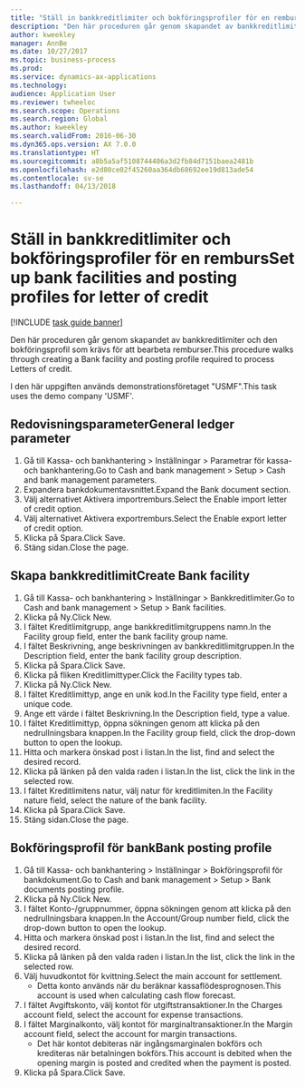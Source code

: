 ```yaml
--- 
title: "Ställ in bankkreditlimiter och bokföringsprofiler för en remburs"
description: "Den här proceduren går genom skapandet av bankkreditlimiter och den bokföringsprofil som krävs för att bearbeta remburser."
author: kweekley
manager: AnnBe
ms.date: 10/27/2017
ms.topic: business-process
ms.prod: 
ms.service: dynamics-ax-applications
ms.technology: 
audience: Application User
ms.reviewer: twheeloc
ms.search.scope: Operations
ms.search.region: Global
ms.author: kweekley
ms.search.validFrom: 2016-06-30
ms.dyn365.ops.version: AX 7.0.0
ms.translationtype: HT
ms.sourcegitcommit: a8b5a5af5108744406a3d2fb84d7151baea2481b
ms.openlocfilehash: e2d80ce02f45260aa364db68692ee19d813ade54
ms.contentlocale: sv-se
ms.lasthandoff: 04/13/2018

---
```

# <a name="set-up-bank-facilities-and-posting-profiles-for-letter-of-credit"></a><span data-ttu-id="60565-103">Ställ in bankkreditlimiter och bokföringsprofiler för en remburs</span><span class="sxs-lookup"><span data-stu-id="60565-103">Set up bank facilities and posting profiles for letter of credit</span></span>

[!INCLUDE [task guide banner](../../includes/task-guide-banner.md)]

<span data-ttu-id="60565-104">Den här proceduren går genom skapandet av bankkreditlimiter och den bokföringsprofil som krävs för att bearbeta remburser.</span><span class="sxs-lookup"><span data-stu-id="60565-104">This procedure walks through creating a Bank facility and posting profile required to process Letters of credit.</span></span> 

<span data-ttu-id="60565-105">I den här uppgiften används demonstrationsföretaget "USMF".</span><span class="sxs-lookup"><span data-stu-id="60565-105">This task uses the demo company 'USMF'.</span></span>






## <a name="general-ledger-parameter"></a><span data-ttu-id="60565-106">Redovisningsparameter</span><span class="sxs-lookup"><span data-stu-id="60565-106">General ledger parameter</span></span>
1. <span data-ttu-id="60565-107">Gå till Kassa- och bankhantering > Inställningar > Parametrar för kassa- och bankhantering.</span><span class="sxs-lookup"><span data-stu-id="60565-107">Go to Cash and bank management > Setup > Cash and bank management parameters.</span></span>
2. <span data-ttu-id="60565-108">Expandera bankdokumentavsnittet.</span><span class="sxs-lookup"><span data-stu-id="60565-108">Expand the Bank document section.</span></span>
3. <span data-ttu-id="60565-109">Välj alternativet Aktivera importremburs.</span><span class="sxs-lookup"><span data-stu-id="60565-109">Select the Enable import letter of credit option.</span></span>
4. <span data-ttu-id="60565-110">Välj alternativet Aktivera exportremburs.</span><span class="sxs-lookup"><span data-stu-id="60565-110">Select the Enable export letter of credit option.</span></span>
5. <span data-ttu-id="60565-111">Klicka på Spara.</span><span class="sxs-lookup"><span data-stu-id="60565-111">Click Save.</span></span>
6. <span data-ttu-id="60565-112">Stäng sidan.</span><span class="sxs-lookup"><span data-stu-id="60565-112">Close the page.</span></span>

## <a name="create-bank-facility"></a><span data-ttu-id="60565-113">Skapa bankkreditlimit</span><span class="sxs-lookup"><span data-stu-id="60565-113">Create Bank facility</span></span>
1. <span data-ttu-id="60565-114">Gå till Kassa- och bankhantering > Inställningar > Bankkreditlimiter.</span><span class="sxs-lookup"><span data-stu-id="60565-114">Go to Cash and bank management > Setup > Bank facilities.</span></span>
2. <span data-ttu-id="60565-115">Klicka på Ny.</span><span class="sxs-lookup"><span data-stu-id="60565-115">Click New.</span></span>
3. <span data-ttu-id="60565-116">I fältet Kreditlimitgrupp, ange bankkreditlimitgruppens namn.</span><span class="sxs-lookup"><span data-stu-id="60565-116">In the Facility group field, enter the bank facility group name.</span></span>
4. <span data-ttu-id="60565-117">I fältet Beskrivning, ange beskrivningen av bankkreditlimitgruppen.</span><span class="sxs-lookup"><span data-stu-id="60565-117">In the Description field, enter the bank facility group description.</span></span>
5. <span data-ttu-id="60565-118">Klicka på Spara.</span><span class="sxs-lookup"><span data-stu-id="60565-118">Click Save.</span></span>
6. <span data-ttu-id="60565-119">Klicka på fliken Kreditlimittyper.</span><span class="sxs-lookup"><span data-stu-id="60565-119">Click the Facility types tab.</span></span>
7. <span data-ttu-id="60565-120">Klicka på Ny.</span><span class="sxs-lookup"><span data-stu-id="60565-120">Click New.</span></span>
8. <span data-ttu-id="60565-121">I fältet Kreditlimittyp, ange en unik kod.</span><span class="sxs-lookup"><span data-stu-id="60565-121">In the Facility type field, enter a unique code.</span></span>
9. <span data-ttu-id="60565-122">Ange ett värde i fältet Beskrivning.</span><span class="sxs-lookup"><span data-stu-id="60565-122">In the Description field, type a value.</span></span>
10. <span data-ttu-id="60565-123">I fältet Kreditlimittyp, öppna sökningen genom att klicka på den nedrullningsbara knappen.</span><span class="sxs-lookup"><span data-stu-id="60565-123">In the Facility group field, click the drop-down button to open the lookup.</span></span>
11. <span data-ttu-id="60565-124">Hitta och markera önskad post i listan.</span><span class="sxs-lookup"><span data-stu-id="60565-124">In the list, find and select the desired record.</span></span>
12. <span data-ttu-id="60565-125">Klicka på länken på den valda raden i listan.</span><span class="sxs-lookup"><span data-stu-id="60565-125">In the list, click the link in the selected row.</span></span>
13. <span data-ttu-id="60565-126">I fältet Kreditlimitens natur, välj natur för kreditlimiten.</span><span class="sxs-lookup"><span data-stu-id="60565-126">In the Facility nature field, select the nature of the bank facility.</span></span>
14. <span data-ttu-id="60565-127">Klicka på Spara.</span><span class="sxs-lookup"><span data-stu-id="60565-127">Click Save.</span></span>
15. <span data-ttu-id="60565-128">Stäng sidan.</span><span class="sxs-lookup"><span data-stu-id="60565-128">Close the page.</span></span>

## <a name="bank-posting-profile"></a><span data-ttu-id="60565-129">Bokföringsprofil för bank</span><span class="sxs-lookup"><span data-stu-id="60565-129">Bank posting profile</span></span>
1. <span data-ttu-id="60565-130">Gå till Kassa- och bankhantering > Inställningar > Bokföringsprofil för bankdokument.</span><span class="sxs-lookup"><span data-stu-id="60565-130">Go to Cash and bank management > Setup > Bank documents posting profile.</span></span>
2. <span data-ttu-id="60565-131">Klicka på Ny.</span><span class="sxs-lookup"><span data-stu-id="60565-131">Click New.</span></span>
3. <span data-ttu-id="60565-132">I fältet Konto-/gruppnummer, öppna sökningen genom att klicka på den nedrullningsbara knappen.</span><span class="sxs-lookup"><span data-stu-id="60565-132">In the Account/Group number field, click the drop-down button to open the lookup.</span></span>
4. <span data-ttu-id="60565-133">Hitta och markera önskad post i listan.</span><span class="sxs-lookup"><span data-stu-id="60565-133">In the list, find and select the desired record.</span></span>
5. <span data-ttu-id="60565-134">Klicka på länken på den valda raden i listan.</span><span class="sxs-lookup"><span data-stu-id="60565-134">In the list, click the link in the selected row.</span></span>
6. <span data-ttu-id="60565-135">Välj huvudkontot för kvittning.</span><span class="sxs-lookup"><span data-stu-id="60565-135">Select the main account for settlement.</span></span>
    * <span data-ttu-id="60565-136">Detta konto används när du beräknar kassaflödesprognosen.</span><span class="sxs-lookup"><span data-stu-id="60565-136">This account is used when calculating cash flow forecast.</span></span>  
7. <span data-ttu-id="60565-137">I fältet Avgiftskonto, välj kontot för utgiftstransaktioner.</span><span class="sxs-lookup"><span data-stu-id="60565-137">In the Charges account field, select the account for expense transactions.</span></span>
8. <span data-ttu-id="60565-138">I fältet Marginalkonto, välj kontot för marginaltransaktioner.</span><span class="sxs-lookup"><span data-stu-id="60565-138">In the Margin account field, select the account for margin transactions.</span></span>
    * <span data-ttu-id="60565-139">Det här kontot debiteras när ingångsmarginalen bokförs och krediteras när betalningen bokförs.</span><span class="sxs-lookup"><span data-stu-id="60565-139">This account is debited when the opening margin is posted and credited when the payment is posted.</span></span>  
9. <span data-ttu-id="60565-140">Klicka på Spara.</span><span class="sxs-lookup"><span data-stu-id="60565-140">Click Save.</span></span>



